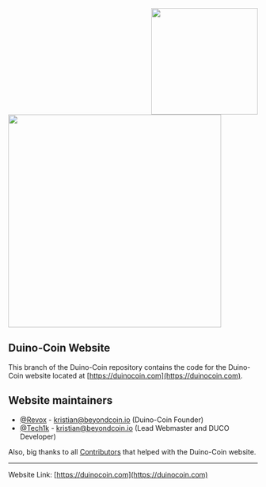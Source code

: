 <!--
*** Official Duino-Coin website README
*** by Kristian, 2021
-->

<a href="https://duinocoin.com">
  <img src="https://github.com/revoxhere/duino-coin/blob/master/Resources/duco.png?raw=true" width="215px" align="right"/>
</a>

<h1>
  <a href="https://duinocoin.com">
    <img src="https://github.com/revoxhere/duino-coin/blob/master/Resources/ducobanner.png?raw=true" width="430px"/>
  </a>
  <br>
</h1>

## Duino-Coin Website

This branch of the Duino-Coin repository contains the code for the Duino-Coin website located at [https://duinocoin.com](https://duinocoin.com).


## Website maintainers
* [@Revox](https://github.com/revoxhere/) - kristian@beyondcoin.io (Duino-Coin Founder)
* [@Tech1k](https://github.com/Tech1k/) - kristian@beyondcoin.io (Lead Webmaster and DUCO Developer)

Also, big thanks to all [Contributors](https://github.com/revoxhere/duino-coin/graphs/contributors) that helped with the Duino-Coin website.

<hr>

Website Link: [https://duinocoin.com](https://duinocoin.com)
